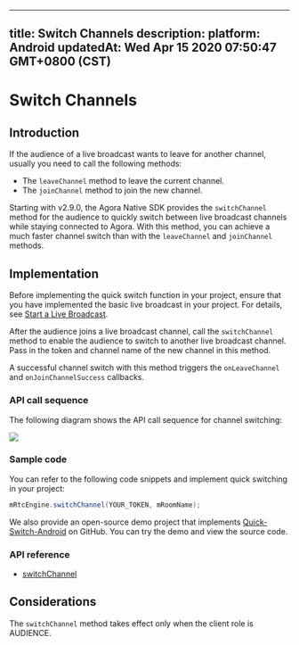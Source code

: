 
---
title: Switch Channels
description: 
platform: Android
updatedAt: Wed Apr 15 2020 07:50:47 GMT+0800 (CST)
---
# Switch Channels
## Introduction

If the audience of a live broadcast wants to leave for another channel, usually you need to call the following methods:

- The `leaveChannel` method to leave the current channel.
- The `joinChannel` method to join the new channel.

Starting with v2.9.0, the Agora Native SDK provides the `switchChannel` method for the audience to quickly switch between live broadcast channels while staying connected to Agora. With this method, you can achieve a much faster channel switch than with the `leaveChannel` and `joinChannel` methods. 

## Implementation

Before implementing the quick switch function in your project, ensure that you have implemented the basic live broadcast in your project. For details, see [Start a Live Broadcast](../../en/Interactive%20Broadcast/start_live_android.md).

After the audience joins a live broadcast channel, call the `switchChannel` method to enable the audience to switch to another live broadcast channel. Pass in the token and channel name of the new channel in this method.

A successful channel switch with this method triggers the `onLeaveChannel` and `onJoinChannelSuccess` callbacks.

### API call sequence

The following diagram shows the API call sequence for channel switching:

![](https://web-cdn.agora.io/docs-files/1569229438599)

### Sample code

You can refer to the following code snippets and implement quick switching in your project:

```java
mRtcEngine.switchChannel(YOUR_TOKEN, mRoomName);
```

We also provide an open-source demo project that implements [Quick-Switch-Android](https://github.com/AgoraIO/Advanced-Video/tree/dev/backup/Quick-Switch-Channel/Quick-Switch-Android) on GitHub. You can try the demo and view the source code.

### API reference

- [switchChannel](https://docs.agora.io/en/Interactive%20Broadcast/API%20Reference/java/classio_1_1agora_1_1rtc_1_1_rtc_engine.html#a72f13225defc1b14dfb29820a0495da2)

## Considerations

The `switchChannel` method takes effect only when the client role is AUDIENCE.
